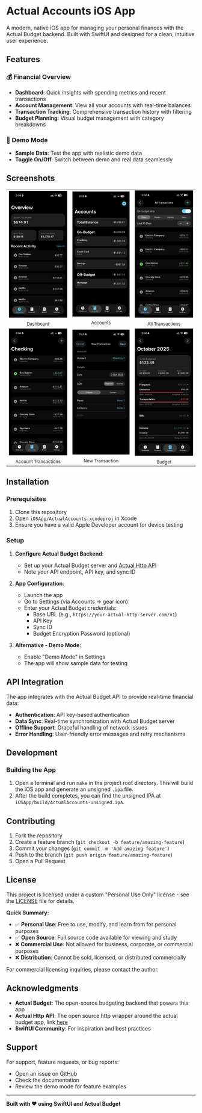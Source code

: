 # Actual Accounts iOS App


A modern, native iOS app for managing your personal finances with the Actual Budget backend. Built with SwiftUI and designed for a clean, intuitive user experience.

## Features

### 💰 **Financial Overview**
- **Dashboard**: Quick insights with spending metrics and recent transactions
- **Account Management**: View all your accounts with real-time balances
- **Transaction Tracking**: Comprehensive transaction history with filtering
- **Budget Planning**: Visual budget management with category breakdowns

### 🧪 **Demo Mode**
- **Sample Data**: Test the app with realistic demo data
- **Toggle On/Off**: Switch between demo and real data seamlessly

## Screenshots

<table>
  <tr>
    <td align="center">
      <img src="Screenshots/dashboard.png" alt="Dashboard" width="220" />
      <div><sub>Dashboard</sub></div>
    </td>
    <td align="center">
      <img src="Screenshots/accounts.png" alt="Accounts" width="220" />
      <div><sub>Accounts</sub></div>
    </td>
    <td align="center">
      <img src="Screenshots/all_transactions.png" alt="All Transactions" width="220" />
      <div><sub>All Transactions</sub></div>
    </td>
  </tr>
  <tr>
    <td align="center">
      <img src="Screenshots/account_transactions.png" alt="Account Transactions" width="220" />
      <div><sub>Account Transactions</sub></div>
    </td>
    <td align="center">
      <img src="Screenshots/new_transaction.png" alt="New Transaction" width="220" />
      <div><sub>New Transaction</sub></div>
    </td>
    <td align="center">
      <img src="Screenshots/budget.png" alt="Budget" width="220" />
      <div><sub>Budget</sub></div>
    </td>
  </tr>
</table>

## Installation

### Prerequisites
1. Clone this repository
2. Open `iOSApp/ActualAccounts.xcodeproj` in Xcode
3. Ensure you have a valid Apple Developer account for device testing

### Setup
1. **Configure Actual Budget Backend**:
   - Set up your Actual Budget server and [Actual Http API]((https://github.com/jhonderson/actual-http-api) )
   - Note your API endpoint, API key, and sync ID

2. **App Configuration**:
   - Launch the app
   - Go to Settings (via Accounts → gear icon)
   - Enter your Actual Budget credentials:
     - Base URL (e.g., `https://your-actual-http-server.com/v1`)
     - API Key
     - Sync ID
     - Budget Encryption Password (optional)

3. **Alternative - Demo Mode**:
   - Enable "Demo Mode" in Settings
   - The app will show sample data for testing


## API Integration

The app integrates with the Actual Budget API to provide real-time financial data:

- **Authentication**: API key-based authentication
- **Data Sync**: Real-time synchronization with Actual Budget server
- **Offline Support**: Graceful handling of network issues
- **Error Handling**: User-friendly error messages and retry mechanisms

## Development

### Building the App

1. Open a terminal and run `make` in the project root directory. This will build the iOS app and generate an unsigned `.ipa` file.
2. After the build completes, you can find the unsigned IPA at `iOSApp/build/ActualAccounts-unsigned.ipa`.



## Contributing

1. Fork the repository
2. Create a feature branch (`git checkout -b feature/amazing-feature`)
3. Commit your changes (`git commit -m 'Add amazing feature'`)
4. Push to the branch (`git push origin feature/amazing-feature`)
5. Open a Pull Request

## License

This project is licensed under a custom "Personal Use Only" license - see the [LICENSE](LICENSE) file for details.

**Quick Summary:**
- ✅ **Personal Use**: Free to use, modify, and learn from for personal purposes
- ✅ **Open Source**: Full source code available for viewing and study
- ❌ **Commercial Use**: Not allowed for business, corporate, or commercial purposes
- ❌ **Distribution**: Cannot be sold, licensed, or distributed commercially

For commercial licensing inquiries, please contact the author.

## Acknowledgments

- **Actual Budget**: The open-source budgeting backend that powers this app
- **Actual Http API**: The open source http wrapper around the actual budget app, link [here](https://github.com/jhonderson/actual-http-api) 
- **SwiftUI Community**: For inspiration and best practices

## Support

For support, feature requests, or bug reports:
- Open an issue on GitHub
- Check the documentation
- Review the demo mode for feature examples

---

**Built with ❤️ using SwiftUI and Actual Budget**